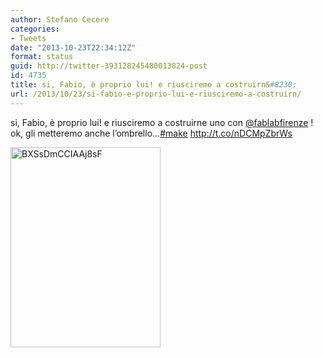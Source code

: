 ```yaml
---
author: Stefano Cecere
categories:
- Tweets
date: "2013-10-23T22:34:12Z"
format: status
guid: http://twitter-393128245480013824-post
id: 4735
title: si, Fabio, è proprio lui! e riusciremo a costruirn&#8230;
url: /2013/10/23/si-fabio-e-proprio-lui-e-riusciremo-a-costruirn/
---
```


si, Fabio, è proprio lui! e riusciremo a costruirne uno con [@fablabfirenze](http://twitter.com/fablabfirenze) ! ok, gli metteremo anche l’ombrello…[#make](http://twitter.com/search?q=%23make) http://t.co/nDCMpZbrWs

<img width="240" height="320" src="http://stefanocecere.com/wp-content/uploads/sites/3/2013/10/BXSsDmCCIAAj8sF-240x320.jpg" class="attachment-medium" alt="BXSsDmCCIAAj8sF" />
